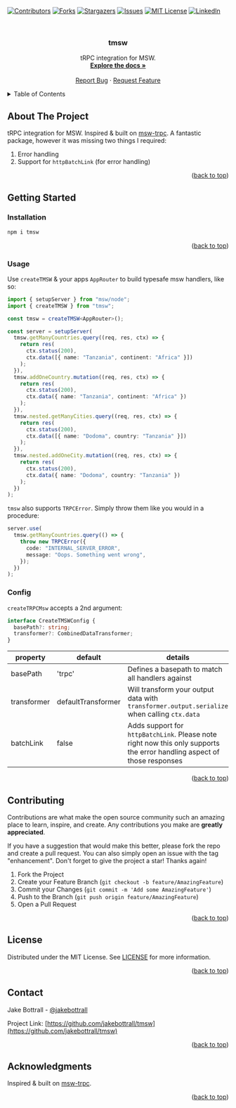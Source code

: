 <a name="readme-top"></a>

[![Contributors][contributors-shield]][contributors-url]
[![Forks][forks-shield]][forks-url]
[![Stargazers][stars-shield]][stars-url]
[![Issues][issues-shield]][issues-url]
[![MIT License][license-shield]][license-url]
[![LinkedIn][linkedin-shield]][linkedin-url]

<!-- PROJECT LOGO -->
<br />
<div align="center">
  <a href="https://github.com/jakebottrall/tmsw">
  </a>

<h3 align="center">tmsw</h3>

  <p align="center">
    tRPC integration for MSW.
    <br />
    <a href="https://github.com/jakebottrall/tmsw"><strong>Explore the docs »</strong></a>
    <br />
    <br />
    <a href="https://github.com/jakebottrall/tmsw/issues">Report Bug</a>
    ·
    <a href="https://github.com/jakebottrall/tmsw/issues">Request Feature</a>
  </p>
</div>

<!-- TABLE OF CONTENTS -->
<details>
  <summary>Table of Contents</summary>
  <ol>
    <li>
      <a href="#about-the-project">About The Project</a>
    </li>
    <li>
      <a href="#getting-started">Getting Started</a>
      <ul>
        <li><a href="#installation">Installation</a></li>
        <li><a href="#usage">Usage</a></li>
      </ul>
    </li>
    <li><a href="#contributing">Contributing</a></li>
    <li><a href="#license">License</a></li>
    <li><a href="#contact">Contact</a></li>
    <li><a href="#acknowledgments">Acknowledgments</a></li>
  </ol>
</details>

<!-- ABOUT THE PROJECT -->

## About The Project

tRPC integration for MSW. Inspired & built on [msw-trpc](https://github.com/maloguertin/msw-trpc). A fantastic package, however it was missing two things I required:

1. Error handling
2. Support for `httpBatchLink` (for error handling)

<p align="right">(<a href="#readme-top">back to top</a>)</p>

<!-- GETTING STARTED -->

## Getting Started

### Installation

```sh
npm i tmsw
```

<p align="right">(<a href="#readme-top">back to top</a>)</p>

<!-- USAGE EXAMPLES -->

### Usage

Use `createTMSW` & your apps `AppRouter` to build typesafe msw handlers, like so:

```ts
import { setupServer } from "msw/node";
import { createTMSW } from "tmsw";

const tmsw = createTMSW<AppRouter>();

const server = setupServer(
  tmsw.getManyCountries.query((req, res, ctx) => {
    return res(
      ctx.status(200),
      ctx.data([{ name: "Tanzania", continent: "Africa" }])
    );
  }),
  tmsw.addOneCountry.mutation((req, res, ctx) => {
    return res(
      ctx.status(200),
      ctx.data({ name: "Tanzania", continent: "Africa" })
    );
  }),
  tmsw.nested.getManyCities.query((req, res, ctx) => {
    return res(
      ctx.status(200),
      ctx.data([{ name: "Dodoma", country: "Tanzania" }])
    );
  }),
  tmsw.nested.addOneCity.mutation((req, res, ctx) => {
    return res(
      ctx.status(200),
      ctx.data({ name: "Dodoma", country: "Tanzania" })
    );
  })
);
```

`tmsw` also supports `TRPCError`. Simply throw them like you would in a procedure:

```ts
server.use(
  tmsw.getManyCountries.query(() => {
    throw new TRPCError({
      code: "INTERNAL_SERVER_ERROR",
      message: "Oops. Something went wrong",
    });
  })
);
```

### Config

`createTRPCMsw` accepts a 2nd argument:

```typescript
interface CreateTMSWConfig {
  basePath?: string;
  transformer?: CombinedDataTransformer;
}
```

| property    | default            | details                                                                                                                 |
| ----------- | ------------------ | ----------------------------------------------------------------------------------------------------------------------- |
| basePath    | 'trpc'             | Defines a basepath to match all handlers against                                                                        |
| transformer | defaultTransformer | Will transform your output data with `transformer.output.serialize` when calling `ctx.data`                             |
| batchLink   | false              | Adds support for `httpBatchLink`. Please note right now this only supports the error handling aspect of those responses |

<p align="right">(<a href="#readme-top">back to top</a>)</p>

<!-- CONTRIBUTING -->

## Contributing

Contributions are what make the open source community such an amazing place to learn, inspire, and create. Any contributions you make are **greatly appreciated**.

If you have a suggestion that would make this better, please fork the repo and create a pull request. You can also simply open an issue with the tag "enhancement".
Don't forget to give the project a star! Thanks again!

1. Fork the Project
2. Create your Feature Branch (`git checkout -b feature/AmazingFeature`)
3. Commit your Changes (`git commit -m 'Add some AmazingFeature'`)
4. Push to the Branch (`git push origin feature/AmazingFeature`)
5. Open a Pull Request

<p align="right">(<a href="#readme-top">back to top</a>)</p>

<!-- LICENSE -->

## License

Distributed under the MIT License. See [LICENSE](LICENSE) for more information.

<p align="right">(<a href="#readme-top">back to top</a>)</p>

<!-- CONTACT -->

## Contact

Jake Bottrall - [@jakebottrall](https://twitter.com/jakebottrall)

Project Link: [https://github.com/jakebottrall/tmsw](https://github.com/jakebottrall/tmsw)

<p align="right">(<a href="#readme-top">back to top</a>)</p>

<!-- ACKNOWLEDGMENTS -->

## Acknowledgments

Inspired & built on [msw-trpc](https://github.com/maloguertin/msw-trpc).

<p align="right">(<a href="#readme-top">back to top</a>)</p>

<!-- MARKDOWN LINKS & IMAGES -->
<!-- https://www.markdownguide.org/basic-syntax/#reference-style-links -->

[contributors-shield]: https://img.shields.io/github/contributors/jakebottrall/tmsw.svg?style=for-the-badge
[contributors-url]: https://github.com/jakebottrall/tmsw/graphs/contributors
[forks-shield]: https://img.shields.io/github/forks/jakebottrall/tmsw.svg?style=for-the-badge
[forks-url]: https://github.com/jakebottrall/tmsw/network/members
[stars-shield]: https://img.shields.io/github/stars/jakebottrall/tmsw.svg?style=for-the-badge
[stars-url]: https://github.com/jakebottrall/tmsw/stargazers
[issues-shield]: https://img.shields.io/github/issues/jakebottrall/tmsw.svg?style=for-the-badge
[issues-url]: https://github.com/jakebottrall/tmsw/issues
[license-shield]: https://img.shields.io/github/license/jakebottrall/tmsw.svg?style=for-the-badge
[license-url]: https://github.com/jakebottrall/tmsw/blob/master/LICENSE.txt
[linkedin-shield]: https://img.shields.io/badge/-LinkedIn-black.svg?style=for-the-badge&logo=linkedin&colorB=555
[linkedin-url]: https://linkedin.com/in/jakebottrall
